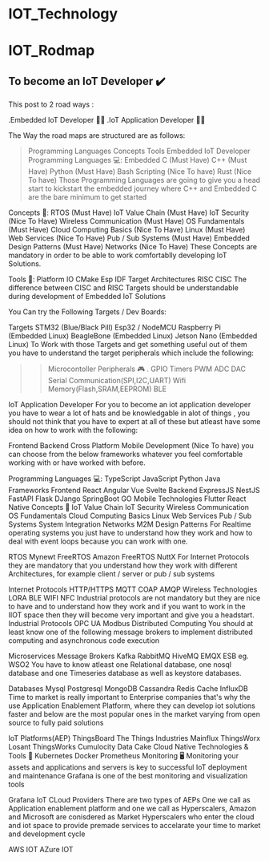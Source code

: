# IOT_Technology
# IOT_Rodmap

## To become an IoT Developer ✔️
This post to 2 road ways :

.Embedded IoT Developer 🧑‍💻
.IoT Application Developer 🧑‍💻

The Way the road maps are structured are as follows:

>Programming Languages
>Concepts
Tools
Embedded IoT Developer
Programming Languages 💻:
Embedded C (Must Have)
C++ (Must Have)
Python (Must Have)
Bash Scripting (Nice To have)
Rust (Nice To have)
Those Programming Languages are going to give you a head start to kickstart the embedded journey where C++ and Embedded C are the bare minimum to get started

Concepts 🧠:
RTOS (Must Have)
IoT Value Chain (Must Have)
IoT Security (Nice To Have)
Wireless Communication (Must Have)
OS Fundamentals (Must Have)
Cloud Computing Basics (Nice To Have)
Linux (Must Have)
Web Services (Nice To Have)
Pub / Sub Systems (Must Have)
Embedded Design Patterns (Must Have)
Networks (Nice To Have)
These Concepts are mandatory in order to be able to work comfortablly developing IoT Solutions.

Tools 🧰:
Platform IO
CMake
Esp IDF
Target Architectures
RISC
CISC
The difference between CISC and RISC Targets should be understandable during development of Embedded IoT Solutions

You Can try the Following Targets / Dev Boards:

Targets
STM32 (Blue/Black Pill)
Esp32 / NodeMCU
Raspberry Pi (Embedded Linux)
BeagleBone (Embedded Linux)
Jetson Nano (Embedded Linux)
To Work with those Targets and get something useful out of them you have to understand the target peripherals which include the following:

>> Microcontoller Peripherals 🎮
. GPIO
Timers
PWM
ADC
DAC
Serial Communication(SPI,I2C,UART)
Wifi
Memory(Flash,SRAM,EEPROM)
BLE


IoT Application Developer
For you to become an iot application developer you have to wear a lot of hats and be knowledgable in alot of things , you should not think that you have to expert at all of these but atleast have some idea on how to work with the following:

Frontend
Backend
Cross Platform Mobile Development (Nice To have)
you can choose from the below frameworks whatever you feel comfortable working with or have worked with before.

Programming Languages 💻:
TypeScript
JavaScript
Python
Java
Frameworks
Frontend
React
Angular
Vue
Svelte
Backend
ExpressJS
NestJS
FastAPI
Flask
DJango
SpringBoot
GO
Mobile Technologies
Flutter
React Native
Concepts 🧠
IoT Value Chain
IoT Security
Wireless Communication
OS Fundamentals
Cloud Computing Basics
Linux
Web Services
Pub / Sub Systems
System Integration
Networks
M2M
Design Patterns
For Realtime operating systems you just have to understand how they work and how to deal with event loops because you can work with one.

RTOS
Mynewt
FreeRTOS
Amazon FreeRTOS
NuttX
For Internet Protocols they are mandatory that you understand how they work with different Architectures, for example client / server or pub / sub systems

Internet Protocols
HTTP/HTTPS
MQTT
COAP
AMQP
Wireless Technologies
LORA
BLE
WIFI
NFC Industrial protocols are not mandatory but they are nice to have and to understand how they work and if you want to work in the IIOT space then they will become very important and give you a headstart.
Industrial Protocols
OPC UA
Modbus
Distributed Computing
You should at least know one of the following message brokers to implement distributed computing and asynchronous code execution

Microservices
Message Brokers
Kafka
RabbitMQ
HiveMQ
EMQX
ESB eg. WSO2
You have to know atleast one Relational database, one nosql database and one Timeseries database as well as keystore databases.

Databases
Mysql
Postgresql
MongoDB
Cassandra
Redis Cache
InfluxDB
Time to market is really important to Enterprise companies that's why the use Application Enablement Platform, where they can develop iot solutions faster and below are the most popular ones in the market varying from open source to fully paid solutions

IoT Platforms(AEP)
ThingsBoard
The Things Industries
Mainflux
ThingsWorx
Losant
ThingsWorks
Cumulocity
Data Cake
Cloud Native Technologies & Tools 🧰
Kubernetes
Docker
Prometheus
Monitoring 🖥️
Monitoring your assets and applications and servers is key to successful IoT deployment and maintenance Grafana is one of the best monitoring and visualization tools

Grafana
IoT CLoud Providers
There are two types of AEPs One we call as Application enablement platform and one we call as Hyperscalers, Amazon and Microsoft are conisdered as Market Hyperscalers who enter the cloud and iot space to provide premade services to accelarate your time to market and development cycle

AWS IOT
AZure IOT
